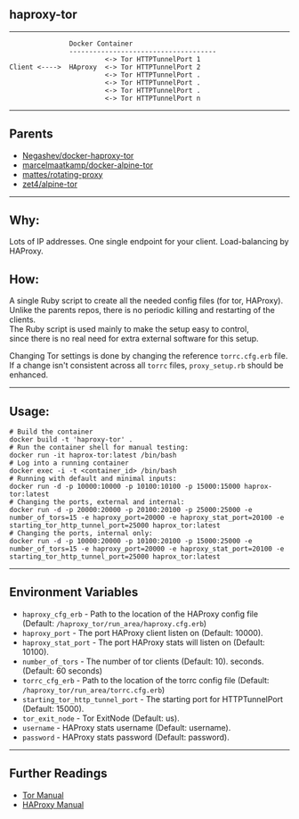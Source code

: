 haproxy-tor
-----------
<hr>

```
               Docker Container
               -------------------------------------
                        <-> Tor HTTPTunnelPort 1
Client <---->  HAproxy  <-> Tor HTTPTunnelPort 2
                        <-> Tor HTTPTunnelPort .
                        <-> Tor HTTPTunnelPort .
                        <-> Tor HTTPTunnelPort .
                        <-> Tor HTTPTunnelPort n
```

<hr>

Parents
-------
 * [Negashev/docker-haproxy-tor](https://github.com/Negashev/docker-haproxy-tor)
 * [marcelmaatkamp/docker-alpine-tor](https://github.com/marcelmaatkamp/docker-alpine-tor)
 * [mattes/rotating-proxy](https://github.com/mattes/rotating-proxy)
 * [zet4/alpine-tor](https://github.com/zet4/alpine-tor)
  
<hr>
  
Why:
---
Lots of IP addresses. One single endpoint for your client. Load-balancing by HAProxy.

How:
---
A single Ruby script to create all the needed config files (for tor, HAProxy).<br>
Unlike the parents repos, there is no periodic killing and restarting of the clients.<br>
The Ruby script is used mainly to make the setup easy to control,<br>
since there is no real need for extra external software for this setup.<br>


Changing Tor settings is done by changing the reference `torrc.cfg.erb` file.<br>
If a change isn't consistent across all `torrc` files, `proxy_setup.rb` should be enhanced.<br>

<hr>

Usage:
------
```
# Build the container
docker build -t 'haproxy-tor' .
# Run the container shell for manual testing:
docker run -it haprox-tor:latest /bin/bash
# Log into a running container 
docker exec -i -t <container_id> /bin/bash
# Running with default and minimal inputs:
docker run -d -p 10000:10000 -p 10100:10100 -p 15000:15000 haprox-tor:latest
# Changing the ports, external and internal:
docker run -d -p 20000:20000 -p 20100:20100 -p 25000:25000 -e number_of_tors=15 -e haproxy_port=20000 -e haproxy_stat_port=20100 -e starting_tor_http_tunnel_port=25000 haprox_tor:latest
# Changing the ports, internal only:
docker run -d -p 10000:20000 -p 10100:20100 -p 15000:25000 -e number_of_tors=15 -e haproxy_port=20000 -e haproxy_stat_port=20100 -e starting_tor_http_tunnel_port=25000 haprox_tor:latest

```

<hr>

Environment Variables
---------------------
 * `haproxy_cfg_erb` - Path to the location of the HAProxy config file (Default: `/haproxy_tor/run_area/haproxy.cfg.erb`)
 * `haproxy_port` - The port HAProxy client listen on (Default: 10000).
 * `haproxy_stat_port` - The port HAProxy stats will listen on (Default: 10100).
 * `number_of_tors` - The number of tor clients (Default: 10).
   seconds. (Default: 60 seconds)
 * `torrc_cfg_erb` - Path to the location of the torrc config file (Default: `/haproxy_tor/run_area/torrc.cfg.erb`)
 * `starting_tor_http_tunnel_port` - The starting port for HTTPTunnelPort (Default: 15000).
 * `tor_exit_node` - Tor ExitNode (Default: us). 
 * `username` - HAProxy stats username (Default: username). 
 * `password` - HAProxy stats password (Default: password).
 

<hr>

Further Readings
----------------

 * [Tor Manual](https://www.torproject.org/docs/tor-manual.html.en)
 * [HAProxy Manual](https://cbonte.github.io/haproxy-dconv/1.7/configuration.html)
